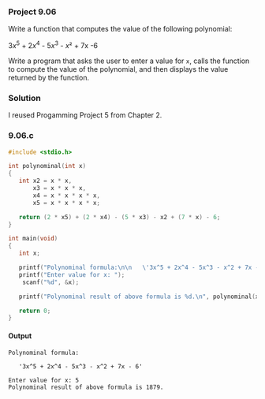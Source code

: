 ### Project 9.06
Write a function that computes the value of the following polynomial:

3*x*<sup>5</sup> + 2*x*<sup>4</sup> - 5*x*<sup>3</sup> - *x*² + 7x -6

Write a program that asks the user to enter a value for `x`, calls the function to compute the value of the polynomial, and then displays the value returned by the function.
### Solution
I reused Progamming Project 5 from Chapter 2.
### 9.06.c
```c
#include <stdio.h>

int polynominal(int x)
{
   int x2 = x * x,
       x3 = x * x * x,
       x4 = x * x * x * x,
       x5 = x * x * x * x;

   return (2 * x5) + (2 * x4) - (5 * x3) - x2 + (7 * x) - 6;
}

int main(void)
{
   int x;

   printf("Polynominal formula:\n\n   \'3x^5 + 2x^4 - 5x^3 - x^2 + 7x - 6\'\n\n");
   printf("Enter value for x: ");
    scanf("%d", &x);

   printf("Polynominal result of above formula is %d.\n", polynominal(x));

   return 0;
}
```
#### Output
```
Polynominal formula:

   '3x^5 + 2x^4 - 5x^3 - x^2 + 7x - 6'

Enter value for x: 5
Polynominal result of above formula is 1879.
```
